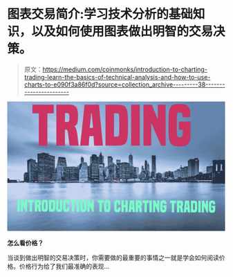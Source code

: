 # 图表交易简介:学习技术分析的基础知识，以及如何使用图表做出明智的交易决策。

> 原文：<https://medium.com/coinmonks/introduction-to-charting-trading-learn-the-basics-of-technical-analysis-and-how-to-use-charts-to-e090f3a86f0d?source=collection_archive---------38----------------------->

![](img/e00a55559a41f802f337da7832f7aedc.png)

**怎么看价格？**

当谈到做出明智的交易决策时，你需要做的最重要的事情之一就是学会如何阅读价格。价格行为给了我们最准确的表现…